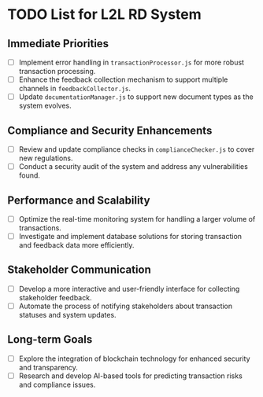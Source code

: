 # TODO List for L2L RD System

## Immediate Priorities

- [ ] Implement error handling in `transactionProcessor.js` for more robust transaction processing.
- [ ] Enhance the feedback collection mechanism to support multiple channels in `feedbackCollector.js`.
- [ ] Update `documentationManager.js` to support new document types as the system evolves.

## Compliance and Security Enhancements

- [ ] Review and update compliance checks in `complianceChecker.js` to cover new regulations.
- [ ] Conduct a security audit of the system and address any vulnerabilities found.

## Performance and Scalability

- [ ] Optimize the real-time monitoring system for handling a larger volume of transactions.
- [ ] Investigate and implement database solutions for storing transaction and feedback data more efficiently.

## Stakeholder Communication

- [ ] Develop a more interactive and user-friendly interface for collecting stakeholder feedback.
- [ ] Automate the process of notifying stakeholders about transaction statuses and system updates.

## Long-term Goals

- [ ] Explore the integration of blockchain technology for enhanced security and transparency.
- [ ] Research and develop AI-based tools for predicting transaction risks and compliance issues.
